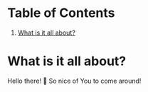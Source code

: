 # Table of Contents
1. [What is it all about?](#intro)

# What is it all about?
Hello there! :wave: So nice of You to come around!  

